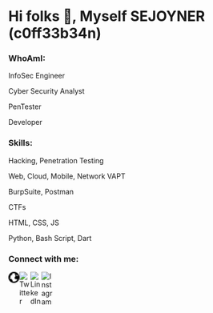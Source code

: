 # Hi folks 👋, Myself SEJOYNER (c0ff33b34n)

### WhoAmI:
<p>InfoSec Engineer</p>
<p>Cyber Security Analyst</p>
<p>PenTester</p>
<p>Developer</p>

### Skills:
<p>Hacking, Penetration Testing</p>
<p>Web, Cloud, Mobile, Network VAPT</p>
<p>BurpSuite, Postman</p>
<p>CTFs</P>
<p>HTML, CSS, JS</p>
<p>Python, Bash Script, Dart</p>

### Connect with me:

[<img align="left" alt="website" width="22px" src="https://raw.githubusercontent.com/iconic/open-iconic/master/svg/globe.svg" />][website]
[<img align="left" alt=" Twitter" width="22px" src="https://cdn.jsdelivr.net/npm/simple-icons@v3/icons/twitter.svg" />][twitter]
[<img align="left" alt="LinkedIn" width="22px" src="https://cdn.jsdelivr.net/npm/simple-icons@v3/icons/linkedin.svg" />][linkedin]
[<img align="left" alt="Instagram" width="22px" src="https://cdn.jsdelivr.net/npm/simple-icons@v3/icons/instagram.svg" />][instagram]

<br />

[website]: https://c0ff33b34n.github.io/
[twitter]: https://twitter.com/c0ff33834n
[instagram]: https://www.instagram.com/__sejoy_ner__
[linkedin]: https://www.linkedin.com/in/sejoyner-joy-00b448193
